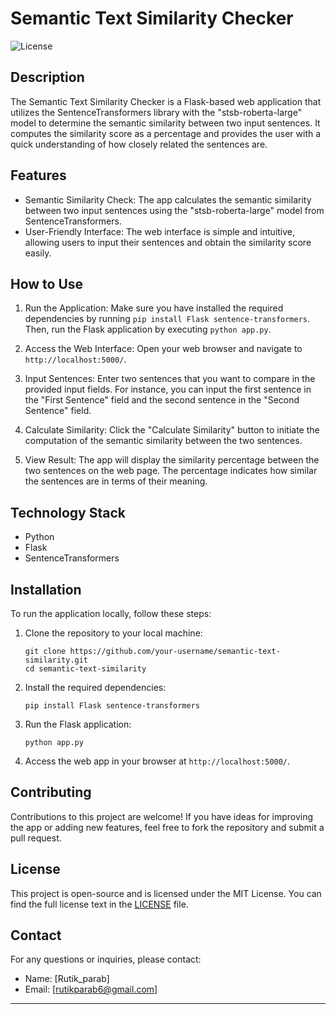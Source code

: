 # Semantic Text Similarity Checker

![License](https://img.shields.io/badge/License-MIT-blue.svg)

## Description

The Semantic Text Similarity Checker is a Flask-based web application that utilizes the SentenceTransformers library with the "stsb-roberta-large" model to determine the semantic similarity between two input sentences. It computes the similarity score as a percentage and provides the user with a quick understanding of how closely related the sentences are.

## Features

- Semantic Similarity Check: The app calculates the semantic similarity between two input sentences using the "stsb-roberta-large" model from SentenceTransformers.
- User-Friendly Interface: The web interface is simple and intuitive, allowing users to input their sentences and obtain the similarity score easily.

## How to Use

1. Run the Application: Make sure you have installed the required dependencies by running `pip install Flask sentence-transformers`. Then, run the Flask application by executing `python app.py`.

2. Access the Web Interface: Open your web browser and navigate to `http://localhost:5000/`.

3. Input Sentences: Enter two sentences that you want to compare in the provided input fields. For instance, you can input the first sentence in the "First Sentence" field and the second sentence in the "Second Sentence" field.

4. Calculate Similarity: Click the "Calculate Similarity" button to initiate the computation of the semantic similarity between the two sentences.

5. View Result: The app will display the similarity percentage between the two sentences on the web page. The percentage indicates how similar the sentences are in terms of their meaning.

## Technology Stack

- Python
- Flask
- SentenceTransformers

## Installation

To run the application locally, follow these steps:

1. Clone the repository to your local machine:

   ```
   git clone https://github.com/your-username/semantic-text-similarity.git
   cd semantic-text-similarity
   ```

2. Install the required dependencies:

   ```
   pip install Flask sentence-transformers
   ```

3. Run the Flask application:

   ```
   python app.py
   ```

4. Access the web app in your browser at `http://localhost:5000/`.

## Contributing

Contributions to this project are welcome! If you have ideas for improving the app or adding new features, feel free to fork the repository and submit a pull request.

## License

This project is open-source and is licensed under the MIT License. You can find the full license text in the [LICENSE](LICENSE) file.

## Contact

For any questions or inquiries, please contact:

- Name: [Rutik_parab]
- Email: [rutikparab6@gmail.com]

---
